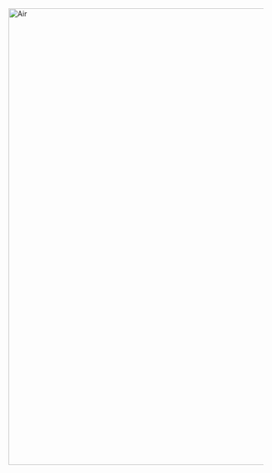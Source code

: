 <img width="902" alt="Air" src="https://github.com/Aravindreddy-k/Tableau/assets/113081704/39644e2f-1a43-45a1-80e1-a011241a1814">
